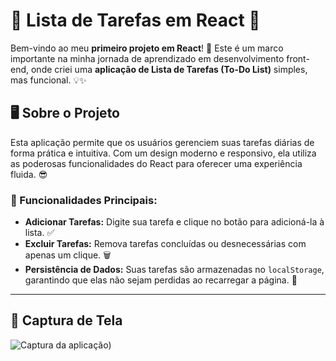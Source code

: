 # 📝 Lista de Tarefas em React 🚀

Bem-vindo ao meu **primeiro projeto em React**! 🎉 Este é um marco importante na minha jornada de aprendizado em desenvolvimento front-end, onde criei uma **aplicação de Lista de Tarefas (To-Do List)** simples, mas funcional. 💡✨

## 🖥️ Sobre o Projeto

Esta aplicação permite que os usuários gerenciem suas tarefas diárias de forma prática e intuitiva. Com um design moderno e responsivo, ela utiliza as poderosas funcionalidades do React para oferecer uma experiência fluida. 😎

### 🌟 Funcionalidades Principais:
- **Adicionar Tarefas:** Digite sua tarefa e clique no botão para adicioná-la à lista. ✅  
- **Excluir Tarefas:** Remova tarefas concluídas ou desnecessárias com apenas um clique. 🗑️  
- **Persistência de Dados:** Suas tarefas são armazenadas no `localStorage`, garantindo que elas não sejam perdidas ao recarregar a página. 💾
  
---

## 📸 Captura de Tela

![Captura da aplicação](https://i.ibb.co/k38FrDJ/print.png))
